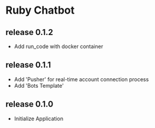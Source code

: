 # Ruby Chatbot

## release 0.1.2
- Add run_code with docker container

## release 0.1.1
- Add 'Pusher' for real-time account connection process
- Add 'Bots Template'

## release 0.1.0
- Initialize Application

